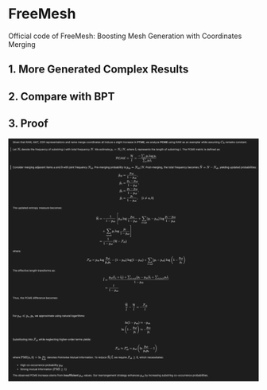 # FreeMesh
Official code of FreeMesh: Boosting Mesh Generation with Coordinates Merging



## 1. More Generated Complex Results



## 2. Compare with BPT




## 3. Proof

<p align="center">
  <img src="./figures/proof.png" width="2000px">
</p>